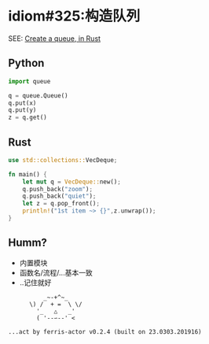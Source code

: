 # idiom#325:构造队列
SEE: [Create a queue, in Rust](https://programming-idioms.org/idiom/325/create-a-queue/6291/rust)

## Python

```python
import queue

q = queue.Queue()
q.put(x)
q.put(y)
z = q.get()
```


## Rust
```rust
use std::collections::VecDeque;

fn main() {
    let mut q = VecDeque::new();
    q.push_back("zoom");
    q.push_back("quiet");
    let z = q.pop_front(); 
    println!("1st item ~> {}",z.unwrap());
}
```

## Humm?

- 内置模块
- 函数名/流程/...基本一致
- ..记住就好




```
          _~-+^~_
      \) /  + =  \ \/
        '_   △   _'
        ( '--∽--' <

...act by ferris-actor v0.2.4 (built on 23.0303.201916)
```
